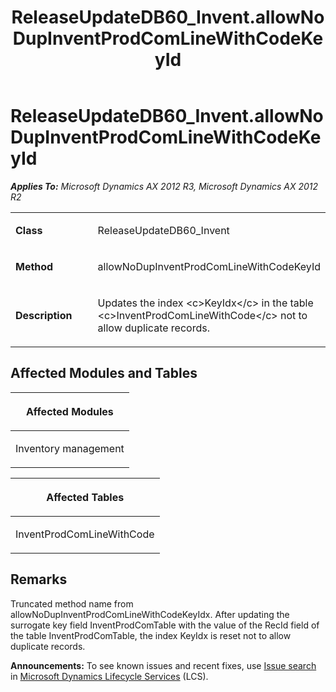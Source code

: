 ﻿---
title: ReleaseUpdateDB60_Invent.allowNoDupInventProdComLineWithCodeKeyId
TOCTitle: ReleaseUpdateDB60_Invent.allowNoDupInventProdComLineWithCodeKeyId
ms:assetid: 90eeab28-f88e-e923-5924-21c870ba927e
ms:mtpsurl: https://msdn.microsoft.com/en-us/library/JJ736573(v=AX.60)
ms:contentKeyID: 49709760
ms.date: 05/18/2015
mtps_version: v=AX.60
---

# ReleaseUpdateDB60\_Invent.allowNoDupInventProdComLineWithCodeKeyId 


_**Applies To:** Microsoft Dynamics AX 2012 R3, Microsoft Dynamics AX 2012 R2_

<table>
<colgroup>
<col style="width: 50%" />
<col style="width: 50%" />
</colgroup>
<tbody>
<tr class="odd">
<td><p><strong>Class</strong></p></td>
<td><p>ReleaseUpdateDB60_Invent</p></td>
</tr>
<tr class="even">
<td><p><strong>Method</strong></p></td>
<td><p>allowNoDupInventProdComLineWithCodeKeyId</p></td>
</tr>
<tr class="odd">
<td><p><strong>Description</strong></p></td>
<td><p>Updates the index &lt;c&gt;KeyIdx&lt;/c&gt; in the table &lt;c&gt;InventProdComLineWithCode&lt;/c&gt; not to allow duplicate records.</p></td>
</tr>
</tbody>
</table>


## Affected Modules and Tables

<table>
<colgroup>
<col style="width: 100%" />
</colgroup>
<thead>
<tr class="header">
<th><p>Affected Modules</p></th>
</tr>
</thead>
<tbody>
<tr class="odd">
<td><p>Inventory management</p></td>
</tr>
</tbody>
</table>


<table>
<colgroup>
<col style="width: 100%" />
</colgroup>
<thead>
<tr class="header">
<th><p>Affected Tables</p></th>
</tr>
</thead>
<tbody>
<tr class="odd">
<td><p>InventProdComLineWithCode</p></td>
</tr>
</tbody>
</table>


## Remarks

Truncated method name from allowNoDupInventProdComLineWithCodeKeyIdx. After updating the surrogate key field InventProdComTable with the value of the RecId field of the table InventProdComTable, the index KeyIdx is reset not to allow duplicate records.

  
**Announcements:** To see known issues and recent fixes, use [Issue search](http://go.microsoft.com/fwlink/?linkid=389258) in [Microsoft Dynamics Lifecycle Services](http://go.microsoft.com/fwlink/?linkid=306505) (LCS).

